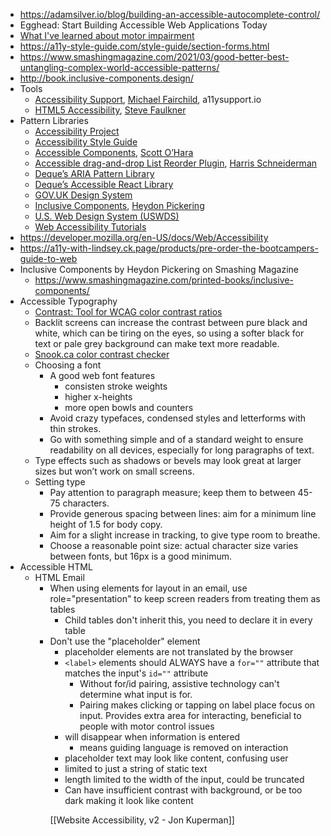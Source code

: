- https://adamsilver.io/blog/building-an-accessible-autocomplete-control/
- Egghead: Start Building Accessible Web Applications Today
- [What I've learned about motor impairment](http://simpleprimate.com/blog/motor)
- https://a11y-style-guide.com/style-guide/section-forms.html
- https://www.smashingmagazine.com/2021/03/good-better-best-untangling-complex-world-accessible-patterns/
- http://book.inclusive-components.design/
- Tools
    - [Accessibility Support](https://a11ysupport.io/), [Michael Fairchild](https://twitter.com/mfairchild365), a11ysupport.io
    - [HTML5 Accessibility](https://stevefaulkner.github.io/HTML5accessibility/), [Steve Faulkner](https://twitter.com/stevefaulkner)
- Pattern Libraries
    - [Accessibility Project](https://www.a11yproject.com/resources/)
    - [Accessibility Style Guide](https://a11y-style-guide.com/style-guide/)
    - [Accessible Components](https://www.scottohara.me/code/), [Scott O’Hara](https://twitter.com/scottohara)
    - [Accessible drag-and-drop List Reorder Plugin](https://schne324.github.io/dragon-drop/demo/), [Harris Schneiderman](https://twitter.com/theHarrisius)
    - [Deque’s ARIA Pattern Library](https://dequeuniversity.com/library/)
    - [Deque’s Accessible React Library](https://cauldron.netlify.app/)
    - [GOV.UK Design System](https://design-system.service.gov.uk/)
    - [Inclusive Components](https://inclusive-components.design/), [Heydon Pickering](https://twitter.com/heydonworks)
    - [U.S. Web Design System (USWDS)](https://designsystem.digital.gov/documentation/developers/)
    - [Web Accessibility Tutorials](https://www.w3.org/WAI/tutorials/)
- https://developer.mozilla.org/en-US/docs/Web/Accessibility
- https://a11y-with-lindsey.ck.page/products/pre-order-the-bootcampers-guide-to-web
- Inclusive Components by Heydon Pickering on Smashing Magazine
    - https://www.smashingmagazine.com/printed-books/inclusive-components/
- Accessible Typography
    - [Contrast: Tool for WCAG color contrast ratios](https://usecontrast.com/)
    - Backlit screens can increase the contrast between pure black and white, which can be tiring on the eyes, so using a softer black for text or pale grey background can make text more readable.
    - [Snook.ca color contrast checker](https://snook.ca/technical/colour_contrast/colour.html#fg=33FF33,bg=333333)
    - Choosing a font
        - A good web font features
            - consisten stroke weights
            - higher x-heights
            - more open bowls and counters
        - Avoid crazy typefaces, condensed styles and letterforms with thin strokes.
        - Go with something simple and of a standard weight to ensure readability on all devices, especially for long paragraphs of text.
    - Type effects such as shadows or bevels may look great at larger sizes but won’t work on small screens.
    - Setting type
        - Pay attention to paragraph measure; keep them to between 45-75 characters.
        - Provide generous spacing between lines: aim for a minimum line height of 1.5 for body copy.
        - Aim for a slight increase in tracking, to give type room to breathe.
        - Choose a reasonable point size: actual character size varies between fonts, but 16px is a good minimum.
- Accessible HTML
    - HTML Email
        - When using <table> elements for layout in an email, use role="presentation" to keep screen readers from treating them as tables
            - Child tables don't inherit this, you need to declare it in every table
    - Don't use the "placeholder" element
        - placeholder elements are not translated by the browser
        - `<label>` elements should ALWAYS have a `for=""` attribute that matches the input's `id=""` attribute
            - Without for/id pairing, assistive technology can't determine what input is for.
            - Pairing makes clicking or tapping on label place focus on input. Provides extra area for interacting, beneficial to people with motor control issues
        - will disappear when information is entered
            - means guiding language is removed on interaction
        - placeholder text may look like content, confusing user
        - limited to just a string of static text
        - length limited to the width of the input, could be truncated
        - Can have insufficient contrast with background, or be too dark making it look like content

[[Website Accessibility, v2 - Jon Kuperman]]

